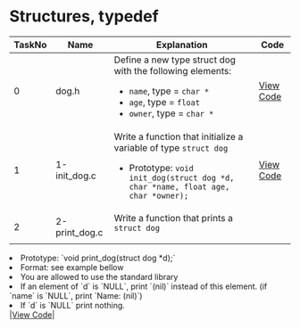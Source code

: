 <h1> Structures, typedef </h1>

| TaskNo | Name | Explanation | Code |
|-------|-------|------------|-------|
| 0 | dog.h | Define a new type struct dog with the following elements:<ul><li>`name`, type = `char *`</li><li>`age`, type = `float`</li><li>`owner`, type = `char *`</li></ul> | <a href = "https://github.com/nyaliti/alx-low_level_programming/blob/main/0x0E-structures_typedef/dog.h"> View Code </a> |
| 1 | 1-init_dog.c | Write a function that initialize a variable of type `struct dog`<ul><li> Prototype: `void init_dog(struct dog *d, char *name, float age, char *owner);`</li></ul> | <a href = "#"> View Code </a> |
|2| 2-print_dog.c | Write a function that prints a `struct dog`<ul>
<li>Prototype: `void print_dog(struct dog *d);`</li>
<li> Format: see example bellow</li>
<li>You are allowed to use the standard library</li>
<li>If an element of `d` is `NULL`, print `(nil)` instead of this element. (if `name` is `NULL`, print `Name: (nil)`)</li>
<li>If `d` is `NULL` print nothing.</li>
</ul>|<a href="https://github.com/nyaliti/alx-low_level_programming/blob/main/0x0E-structures_typedef/2-print_dog.c">View Code</a>|
